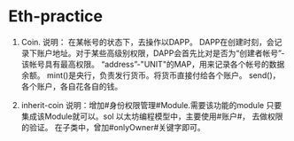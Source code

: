 # Eth-practice
1. Coin.
说明： 在某帐号的状态下，去操作以DAPP。 DAPP在创建时刻，会记录下账户地址。对于某些高级别权限，DAPP会首先比对是否为“创建者帐号”-该帐号具有最高权限。
“address”-"UNIT"的MAP，用来记录各个帐号的数据余额。
mint()是央行，负责发行货币。将货币直接付给各个账户。
send()，各个账户，各自花各自的钱。

2. inherit-coin
说明：增加#身份权限管理#Module.需要该功能的module 只要集成该Module就可以。sol 以太坊编程模型中，主要使用#账户#， 去做权限的验证。
在子类中，曾加#onlyOwner#关键字即可。
